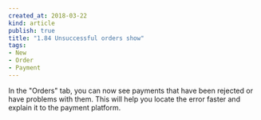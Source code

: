 ```yaml
---
created_at: 2018-03-22 
kind: article
publish: true
title: "1.84 Unsuccessful orders show"
tags:
- New
- Order
- Payment
---
```


In the "Orders" tab, you can now see payments that have been rejected or have problems with them. This will help you locate the error faster and explain it to the payment platform.